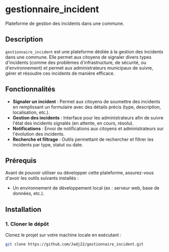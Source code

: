 # gestionnaire_incident

Plateforme de gestion des incidents dans une commune.

## Description

`gestionnaire_incident` est une plateforme dédiée à la gestion des incidents dans une commune. Elle permet aux citoyens de signaler divers types d'incidents (comme des problèmes d'infrastructure, de sécurité, ou d'environnement) et permet aux administrateurs municipaux de suivre, gérer et résoudre ces incidents de manière efficace.

## Fonctionnalités

- **Signaler un incident** : Permet aux citoyens de soumettre des incidents en remplissant un formulaire avec des détails précis (type, description, localisation, etc.).
- **Gestion des incidents** : Interface pour les administrateurs afin de suivre l'état des incidents signalés (en attente, en cours, résolu).
- **Notifications** : Envoi de notifications aux citoyens et administrateurs sur l'évolution des incidents.
- **Recherche et filtrage** : Outils permettant de rechercher et filtrer les incidents par type, statut ou date.

## Prérequis

Avant de pouvoir utiliser ou développer cette plateforme, assurez-vous d'avoir les outils suivants installés :

- Un environnement de développement local (ex : serveur web, base de données, etc.).

## Installation

### 1. Cloner le dépôt

Clonez le projet sur votre machine locale en exécutant :

```bash
git clone https://github.com/Jadj22/gestionnaire_incident.git
